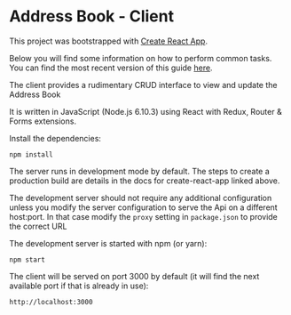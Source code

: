 # Address Book - Client

This project was bootstrapped with [Create React App](https://github.com/facebookincubator/create-react-app).

Below you will find some information on how to perform common tasks.<br>
You can find the most recent version of this guide [here](https://github.com/facebookincubator/create-react-app/blob/master/packages/react-scripts/template/README.md).

The client provides a rudimentary CRUD interface to view and update the Address Book

It is written in JavaScript (Node.js 6.10.3) using React with Redux, Router & Forms extensions.

Install the dependencies:

```
npm install
```

The server runs in development mode by default. The steps to create a production build are details in the docs for create-react-app linked above.

The development server should not require any additional configuration unless you modify the server configuration to serve the Api on a different host:port. In that case modify the ```proxy``` setting in ```package.json``` to provide the correct URL

The development server is started with npm (or yarn):

```
npm start
```

The client will be served on port 3000 by default (it will find the next available port if that is already in use):

```
http://localhost:3000
```